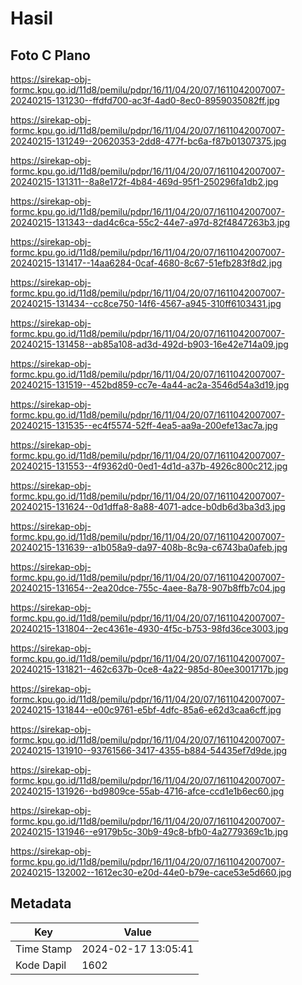 # Hasil

## Foto C Plano

https://sirekap-obj-formc.kpu.go.id/11d8/pemilu/pdpr/16/11/04/20/07/1611042007007-20240215-131230--ffdfd700-ac3f-4ad0-8ec0-8959035082ff.jpg

https://sirekap-obj-formc.kpu.go.id/11d8/pemilu/pdpr/16/11/04/20/07/1611042007007-20240215-131249--20620353-2dd8-477f-bc6a-f87b01307375.jpg

https://sirekap-obj-formc.kpu.go.id/11d8/pemilu/pdpr/16/11/04/20/07/1611042007007-20240215-131311--8a8e172f-4b84-469d-95f1-250296fa1db2.jpg

https://sirekap-obj-formc.kpu.go.id/11d8/pemilu/pdpr/16/11/04/20/07/1611042007007-20240215-131343--dad4c6ca-55c2-44e7-a97d-82f4847263b3.jpg

https://sirekap-obj-formc.kpu.go.id/11d8/pemilu/pdpr/16/11/04/20/07/1611042007007-20240215-131417--14aa6284-0caf-4680-8c67-51efb283f8d2.jpg

https://sirekap-obj-formc.kpu.go.id/11d8/pemilu/pdpr/16/11/04/20/07/1611042007007-20240215-131434--cc8ce750-14f6-4567-a945-310ff6103431.jpg

https://sirekap-obj-formc.kpu.go.id/11d8/pemilu/pdpr/16/11/04/20/07/1611042007007-20240215-131458--ab85a108-ad3d-492d-b903-16e42e714a09.jpg

https://sirekap-obj-formc.kpu.go.id/11d8/pemilu/pdpr/16/11/04/20/07/1611042007007-20240215-131519--452bd859-cc7e-4a44-ac2a-3546d54a3d19.jpg

https://sirekap-obj-formc.kpu.go.id/11d8/pemilu/pdpr/16/11/04/20/07/1611042007007-20240215-131535--ec4f5574-52ff-4ea5-aa9a-200efe13ac7a.jpg

https://sirekap-obj-formc.kpu.go.id/11d8/pemilu/pdpr/16/11/04/20/07/1611042007007-20240215-131553--4f9362d0-0ed1-4d1d-a37b-4926c800c212.jpg

https://sirekap-obj-formc.kpu.go.id/11d8/pemilu/pdpr/16/11/04/20/07/1611042007007-20240215-131624--0d1dffa8-8a88-4071-adce-b0db6d3ba3d3.jpg

https://sirekap-obj-formc.kpu.go.id/11d8/pemilu/pdpr/16/11/04/20/07/1611042007007-20240215-131639--a1b058a9-da97-408b-8c9a-c6743ba0afeb.jpg

https://sirekap-obj-formc.kpu.go.id/11d8/pemilu/pdpr/16/11/04/20/07/1611042007007-20240215-131654--2ea20dce-755c-4aee-8a78-907b8ffb7c04.jpg

https://sirekap-obj-formc.kpu.go.id/11d8/pemilu/pdpr/16/11/04/20/07/1611042007007-20240215-131804--2ec4361e-4930-4f5c-b753-98fd36ce3003.jpg

https://sirekap-obj-formc.kpu.go.id/11d8/pemilu/pdpr/16/11/04/20/07/1611042007007-20240215-131821--462c637b-0ce8-4a22-985d-80ee3001717b.jpg

https://sirekap-obj-formc.kpu.go.id/11d8/pemilu/pdpr/16/11/04/20/07/1611042007007-20240215-131844--e00c9761-e5bf-4dfc-85a6-e62d3caa6cff.jpg

https://sirekap-obj-formc.kpu.go.id/11d8/pemilu/pdpr/16/11/04/20/07/1611042007007-20240215-131910--93761566-3417-4355-b884-54435ef7d9de.jpg

https://sirekap-obj-formc.kpu.go.id/11d8/pemilu/pdpr/16/11/04/20/07/1611042007007-20240215-131926--bd9809ce-55ab-4716-afce-ccd1e1b6ec60.jpg

https://sirekap-obj-formc.kpu.go.id/11d8/pemilu/pdpr/16/11/04/20/07/1611042007007-20240215-131946--e9179b5c-30b9-49c8-bfb0-4a2779369c1b.jpg

https://sirekap-obj-formc.kpu.go.id/11d8/pemilu/pdpr/16/11/04/20/07/1611042007007-20240215-132002--1612ec30-e20d-44e0-b79e-cace53e5d660.jpg


## Metadata

| Key        | Value               |
| ---------- | ------------------- |
| Time Stamp | 2024-02-17 13:05:41 |
| Kode Dapil | 1602                |



